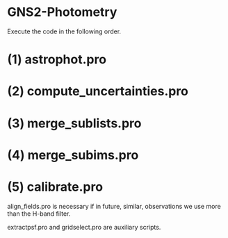 # GNS2-Photometry

Execute the code in the following order.

# (1) astrophot.pro

# (2) compute_uncertainties.pro

# (3) merge_sublists.pro

# (4) merge_subims.pro

# (5) calibrate.pro


align_fields.pro is necessary if in future, similar, observations we use more than the H-band filter.

extractpsf.pro and gridselect.pro are auxiliary scripts.
